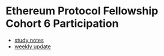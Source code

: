 # Ethereum Protocol Fellowship Cohort 6 Participation

- [study notes](./study)
- [weekly update](./weekly-update)
